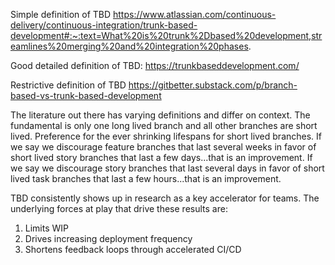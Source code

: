 Simple definition of TBD https://www.atlassian.com/continuous-delivery/continuous-integration/trunk-based-development#:~:text=What%20is%20trunk%2Dbased%20development,streamlines%20merging%20and%20integration%20phases.

Good detailed definition of TBD: https://trunkbaseddevelopment.com/

Restrictive definition of TBD https://gitbetter.substack.com/p/branch-based-vs-trunk-based-development

The literature out there has varying definitions and differ on context. The fundamental is only one long lived branch and all other branches are short lived. Preference for the ever shrinking lifespans for short lived branches. If we say we discourage feature branches that last several weeks in favor of short lived story branches that last a few days...that is an improvement.  If we say we discourage story branches that last several days in favor of short lived task branches that last a few hours...that is an improvement.

TBD consistently shows up in research as a key accelerator for teams. The underlying forces at play that drive these results are:
1.	Limits WIP
2.	Drives increasing deployment frequency
3.	Shortens feedback loops through accelerated CI/CD
